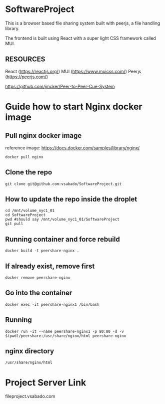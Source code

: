 # SoftwareProject

This is a browser based file sharing system built with peerjs, a file handling library.

The frontend is built using React with a super light CSS framework called MUI. 

## RESOURCES

React (https://reactjs.org/)
MUI (https://www.muicss.com/)
Peerjs (https://peerjs.com/)

https://github.com/jmcker/Peer-to-Peer-Cue-System


# Guide how to start Nginx docker image

## Pull nginx docker image
reference image: https://docs.docker.com/samples/library/nginx/
```
docker pull nginx
```

## Clone the repo
```
git clone git@github.com:vsabado/SoftwareProject.git
```

## How to update the repo inside the droplet
```
cd /mnt/volume_nyc1_01
cd SoftwareProject
pwd #should say /mnt/volume_nyc1_01/SoftwareProject
git pull
```

## Running container and force rebuild
```
docker build -t peershare-nginx .
```

## If already exist, remove first
```
docker remove peershare-nginx
```

## Go into the container
```
docker exec -it peershare-nginx1 /bin/bash
```

## Running
```
docker run -it --name peershare-nginx1 -p 80:80 -d -v $(pwd)/peershare:/usr/share/nginx/html peershare-nginx
```

## nginx directory
```
/usr/share/nginx/html
```


# Project Server Link
fileproject.vsabado.com
